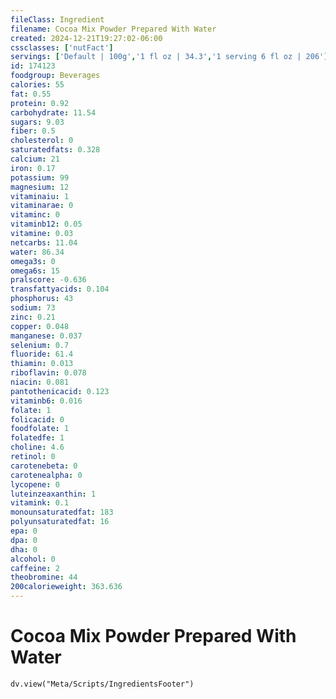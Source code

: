 ```yaml
---
fileClass: Ingredient
filename: Cocoa Mix Powder Prepared With Water
created: 2024-12-21T19:27:02-06:00
cssclasses: ['nutFact']
servings: ['Default | 100g','1 fl oz | 34.3','1 serving 6 fl oz | 206']
id: 174123
foodgroup: Beverages
calories: 55
fat: 0.55
protein: 0.92
carbohydrate: 11.54
sugars: 9.03
fiber: 0.5
cholesterol: 0
saturatedfats: 0.328
calcium: 21
iron: 0.17
potassium: 99
magnesium: 12
vitaminaiu: 1
vitaminarae: 0
vitaminc: 0
vitaminb12: 0.05
vitamine: 0.03
netcarbs: 11.04
water: 86.34
omega3s: 0
omega6s: 15
pralscore: -0.636
transfattyacids: 0.104
phosphorus: 43
sodium: 73
zinc: 0.21
copper: 0.048
manganese: 0.037
selenium: 0.7
fluoride: 61.4
thiamin: 0.013
riboflavin: 0.078
niacin: 0.081
pantothenicacid: 0.123
vitaminb6: 0.016
folate: 1
folicacid: 0
foodfolate: 1
folatedfe: 1
choline: 4.6
retinol: 0
carotenebeta: 0
carotenealpha: 0
lycopene: 0
luteinzeaxanthin: 1
vitamink: 0.1
monounsaturatedfat: 183
polyunsaturatedfat: 16
epa: 0
dpa: 0
dha: 0
alcohol: 0
caffeine: 2
theobromine: 44
200calorieweight: 363.636
---
```


# Cocoa Mix Powder Prepared With Water

```dataviewjs
dv.view("Meta/Scripts/IngredientsFooter")
```